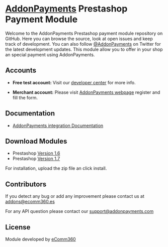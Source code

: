 # [AddonPayments](https://www.addonpayments.com/) Prestashop Payment Module

Welcome to the AddonPayments Prestashop payment module repository on GitHub. Here you can browse the source, look at open issues and keep track of development. You can also follow [@AddonPayments](https://twitter.com/AddonPayments) on Twitter for the latest development updates. This module allow you to offer in your shop an special payment using AddonPayments.

## Accounts
* **Free test account:** Visit our [developer center](http://desarrolladores.addonpayments.com/) for more info.

* **Merchant account:** Please visit [AddonPayments webpage](https://www.addonpayments.com/register?Payment%20Solution=Online) register and fill the form.

## Documentation
* [AddonPayments integration Documentation](https://desarrolladores.addonpayments.com/guides/pdf/Realex_Integration_Guide_PrestaShop_v1.0.pdf)

## Download Modules

* Prestashop [ Version 1.6 ](https://www.github.com/ComerciaGP/prestashop/tree/master)
* Prestashop [ Version 1.7 ](https://www.github.com/ComerciaGP/prestashop/tree/v1.7) 

For installation, upload the zip file an click install.

## Contributors

If you detect any bug or add any improvement please contact us at addons@ecomm360.es

For any API question please contact our support@addonpayments.com

## License

Module developed by [eComm360](www.ecomm360.es)
